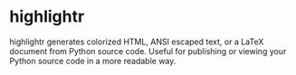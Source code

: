 highlightr
===========

highlightr generates colorized HTML, ANSI escaped text, or a LaTeX document from Python source code. Useful for publishing or viewing your Python source code in a more readable way.
